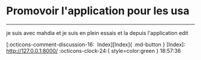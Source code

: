 <!---ID: note-15072023-185736--->
# __Promovoir l'application pour les usa__
----
je suis avec mahdia et je suis en plein essais 
et la depuis l'application edit 

[:octicons-comment-discussion-16:&nbsp; Index][Index]{ .md-button }
[Index]: http://127.0.0.1:8000/
:octicons-clock-24:{ style=color:green } 18:57:36
<!--- IDW: (/home/wz/wz-notes/docs/week-28072023.md)(note-15072023-185736.md) --->
<!--- ID: [Promovoir l'application pour les usa](note-15072023-185736.md) --->
